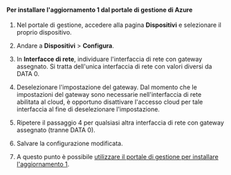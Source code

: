 #### Per installare l'aggiornamento 1 dal portale di gestione di Azure

1. Nel portale di gestione, accedere alla pagina **Dispositivi** e selezionare il proprio dispositivo.
 
2. Andare a **Dispositivi** > **Configura**.

3. In **Interfacce di rete**, individuare l'interfaccia di rete con gateway assegnato. Si tratta dell'unica interfaccia di rete con valori diversi da DATA 0.

4. Deselezionare l'impostazione del gateway. Dal momento che le impostazioni del gateway sono necessarie nell'interfaccia di rete abilitata al cloud, è opportuno disattivare l'accesso cloud per tale interfaccia al fine di deselezionare l'impostazione.

5. Ripetere il passaggio 4 per qualsiasi altra interfaccia di rete con gateway assegnato (tranne DATA 0).

6. Salvare la configurazione modificata.

7. A questo punto è possibile [utilizzare il portale di gestione per installare l'aggiornamento 1](#use-the-management-portal-to-install-update-1).

<!---HONumber=62-->